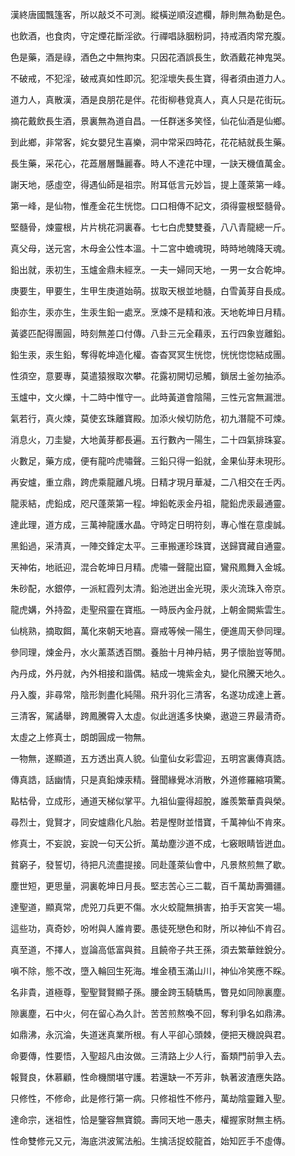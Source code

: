 漢終唐國飄篷客，所以敲爻不可測。縱橫逆順沒遮欄，靜則無為動是色。

也飲酒，也食肉，守定煙花斷淫欲。行禪唱詠胭粉詞，持戒酒肉常充腹。

色是藥，酒是祿，酒色之中無拘束。只因花酒誤長生，飲酒戴花神鬼哭。

不破戒，不犯淫，破戒真如性即沉。犯淫壞失長生寶，得者須由道力人。

道力人，真散漢，酒是良朋花是伴。花街柳巷覓真人，真人只是花街玩。

摘花戴飲長生酒，景裏無為道自昌。一任群迷多笑怪，仙花仙酒是仙鄉。

到此鄉，非常客，姹女嬰兒生喜樂，洞中常采四時花，花花結就長生藥。

長生藥，采花心，花蕋層層豔麗春。時人不達花中理，一訣天機值萬金。

謝天地，感虛空，得遇仙師是祖宗。附耳低言元妙旨，提上蓬萊第一峰。

第一峰，是仙物，惟產金花生恍惚。口口相傳不記文，須得靈根堅髓骨。

堅髓骨，煉靈根，片片桃花洞裏春。七七白虎雙雙養，八八青龍總一斤。

真父母，送元宮，木母金公性本溫。十二宮中蟾魂現，時時地魄降天魂。

鉛出就，汞初生，玉爐金鼎未經烹。一夫一婦同天地，一男一女合乾坤。

庚要生，甲要生，生甲生庚道始萌。拔取天根並地髓，白雪黃芽自長成。

鉛亦生，汞亦生，生汞生鉛一處烹。烹煉不是精和液。天地乾坤日月精。

黃婆匹配得團圓，時刻無差口付傳。八卦三元全藉汞，五行四象豈離鉛。

鉛生汞，汞生鉛，奪得乾坤造化權。杳杳冥冥生恍惚，恍恍惚惚結成團。

性須空，意要專，莫遣猿猴取次攀。花露初開切忌觸，鎖居土釜勿抽添。

玉爐中，文火爍，十二時中惟守一。此時黃道會陰陽，三性元宮無漏泄。

氣若行，真火煉，莫使玄珠離寶殿。加添火候切防危，初九潛龍不可煉。

消息火，刀圭變，大地黃芽都長遍。五行數內一陽生，二十四氣排珠宴。

火數足，藥方成，便有龍吟虎嘯聲。三鉛只得一鉛就，金果仙芽未現形。

再安爐，重立鼎，跨虎乘龍離凡境。日精才現月華凝，二八相交在壬丙。

龍汞結，虎鉛成，咫尺蓬萊第一程。坤鉛乾汞金丹祖，龍鉛虎汞最通靈。

達此理，道方成，三萬神龍護水晶。守時定日明符刻，專心惟在意虔誠。

黑鉛過，采清真，一陣交鋒定太平。三車搬運珍珠寶，送歸寶藏自通靈。

天神佑，地祇迎，混合乾坤日月精。虎嘯一聲龍出窟，鸞飛鳳舞入金城。

朱砂配，水銀停，一派紅霞列太清。鉛池迸出金光現，汞火流珠入帝京。

龍虎媾，外持盈，走聖飛靈在寶瓶。一時辰內金丹就，上朝金闕紫雲生。

仙桃熟，摘取餌，萬化來朝天地喜。齋戒等候一陽生，便進周天參同理。

參同理，煉金丹，水火薰蒸透百關。養胎十月神丹結，男子懷胎豈等閒。

內丹成，外丹就，內外相接和諧偶。結成一塊紫金丸，變化飛騰天地久。

丹入腹，非尋常，陰形剝盡化純陽。飛升羽化三清客，名遂功成達上蒼。

三清客，駕譎舉，跨鳳騰霄入太虛。似此逍遙多快樂，遨遊三界最清奇。

太虛之上修真士，朗朗圓成一物無。

一物無，遂顯道，五方透出真人貌。仙童仙女彩雲迎，五明宮裏傳真誥。

傳真誥，話幽情，只是真鉛煉汞精。聲聞緣覺冰消散，外道修羅縮項驚。

點枯骨，立成形，通道天梯似掌平。九祖仙靈得超脫，誰羨繁華貴與榮。

尋烈士，覓賢才，同安爐鼎化凡胎。若是慳財並惜寶，千萬神仙不肯來。

修真士，不妄說，妄說一句天公折。萬劫塵沙道不成，七竅眼睛皆迸血。

貧窮子，發誓切，待把凡流盡提接。同赴蓬萊仙會中，凡景熬煎無了歇。

塵世短，更思量，洞裏乾坤日月長。堅志苦心三二載，百千萬劫壽彌疆。

達聖道，顯真常，虎兕刀兵更不傷。水火蛟龍無損害，拍手天宮笑一場。

這些功，真奇妙，吩咐與人誰肯要。愚徒死戀色和財，所以神仙不肯召。

真至道，不擇人，豈論高低富與貧。且饒帝子共王孫，須去繁華銼銳分。

嗔不除，態不改，墮入輪回生死海。堆金積玉滿山川，神仙冷笑應不睬。

名非貴，道極尊，聖聖賢賢顯子孫。腰金跨玉騎驕馬，瞥見如同隙裏塵。

隙裏塵，石中火，何在留心為久計。苦苦煎熬喚不回，奪利爭名如鼎沸。

如鼎沸，永沉淪，失道迷真業所根。有人平卻心頭棘，便把天機說與君。

命要傳，性要悟，入聖超凡由汝做。三清路上少人行，畜類門前爭入去。

報賢良，休慕顧，性命機關堪守護。若還缺一不芳非，執著波渣應失路。

只修性，不修命，此是修行第一病。只修祖性不修丹，萬劫陰靈難入聖。

達命宗，迷祖性，恰是鑒容無寶鏡。壽同天地一愚夫，權握家財無主柄。

性命雙修元又元，海底洪波駕法船。生擒活捉蛟龍首，始知匠手不虛傳。